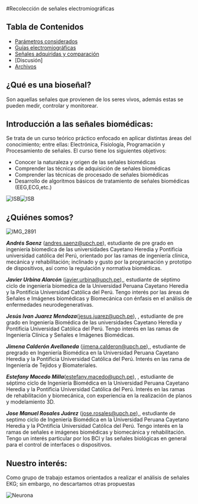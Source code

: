 #Recolección de señales electromiográficas

## Tabla de Contenidos
+ [Parámetros considerados](https://github.com/EstefanyMacedo/Grupo_Neurona/edit/main/README.md#qu%C3%A9-es-una-biose%C3%B1al)
+ [Guías electromiográficas](https://github.com/EstefanyMacedo/Grupo_Neurona/edit/main/README.md#introducci%C3%B3n-a-las-se%C3%B1ales-biom%C3%A9dicas)
+ [Señales adquiridas y comparación](https://github.com/EstefanyMacedo/Grupo_Neurona/edit/main/README.md#qui%C3%A9nes-somos)
+ [Discusión]
+ [Archivos](https://github.com/EstefanyMacedo/Grupo_Neurona/edit/main/README.md#nuestro-inter%C3%A9s)
## ¿Qué es una bioseñal?
Son aquellas señales que provienen de los seres vivos, además estas se pueden medir, controlar y monitorear. 
## Introducción a las señales biomédicas:
Se trata de un curso teórico práctico enfocado en aplicar distintas áreas del conocimiento; entre ellas: Electrónica, Fisiología, Programación y Procesamiento de señales. El curso tiene los siguientes objetivos:
- Conocer la naturaleza y origen de las señales biomédicas
- Comprender las técnicas de adquisición de señales biomédicas
- Comprender las técnicas de procesado de señales biomédicas
- Desarrollo de algoritmos básicos de tratamiento de señales biomédicas (EEG,ECG,etc.)
    
![ISB](https://th.bing.com/th/id/OIP.ylOH7lIrOtwhaCbs8WJHZgHaFG?pid=ImgDet&rs=1)![ISB](https://cerebralpalsynewstoday.com/wp-content/uploads/2018/02/shutterstock_695951221-e1519231794379.jpg)

## ¿Quiénes somos?

![IMG_2891](https://user-images.githubusercontent.com/43081287/227045507-3d6fd555-52f9-444d-9a31-29f5c22bf853.jpg)

***Andrés Saenz*** (andres.saenz@upch.pe), estudiante de pre grado en ingeniería biomedica de las universidades Cayetano Heredia y Pontificia universidad católica del Perú, orientado por las ramas de ingeniería clínica, 
mecánica y rehabilitación; inclinado y gusto  por la programación y prototipo de dispositivos, así como la regulación y normativa biomédicas.

***Javier Urbina Alarcón*** (javier.urbina@upch.pe),,  estudiante de séptimo ciclo de ingeniería biomedica de la Universidad Peruana Cayetano Heredia y la Pontificia Universidad Católica del Perú. Tengo interés por las áreas de Señales e Imágenes biomédicas y Biomecánica con énfasis en el análisis de enfermedades neurodegenerativas.

***Jesús Ivan Juarez Mendoza***(jesus.juarez@upch.pe), , estudiante de pre grado en Ingeniería Biomédica de las universidades Cayetano Heredia y Pontificia Universidad Católica del Perú. Tengo interés en las ramas de Ingeniería Clínica y Señales e Imágenes Biomédicas. 

***Jimena Calderón Avellaneda*** (jimena.calderon@upch.pe),, estudiante de pregrado en Ingeniería Biomédica en la Universidad Peruana Cayetano Heredia y la Pontificia Universidad Católica del Perú. Interés en las rama de Ingeniería de Tejidos y Biomateriales.

***Estefany Macedo Milla***(estefany.macedo@upch.pe), , estudiante de séptimo ciclo de Ingeniería Biomédica en la Universidad Peruana Cayetano Heredia y la Pontificia Universidad Católica del Perú. Interés en las ramas de rehabilitación y biomecánica, con experiencia en la realización de planos y modelamiento 3D.

***Jose Manuel Rosales Juárez*** (jose.rosales@upch.pe),, estudiante de septimo ciclo de Ingeniería Biomédica en la Universidad Peruana Cayetano Heredia y la POntificia Universidad Católica del Perú. Tengo interés en la ramas de señales e imágenes biomédicas y biomecánica y rehabilitación. Tengo un interés particular por los BCI y las señales biológicas en general para el control de interfaces o dispositivos.  

## Nuestro interés:
Como grupo de trabajo estamos orientados a realizar el análisis de señales EKG; sin embargo, no descartamos otras propuestas

![Neurona](https://www.brainsigns.com/media/k2/items/cache/79e08f32fa8a036f84441baab7b7a7ff_L.jpg)
